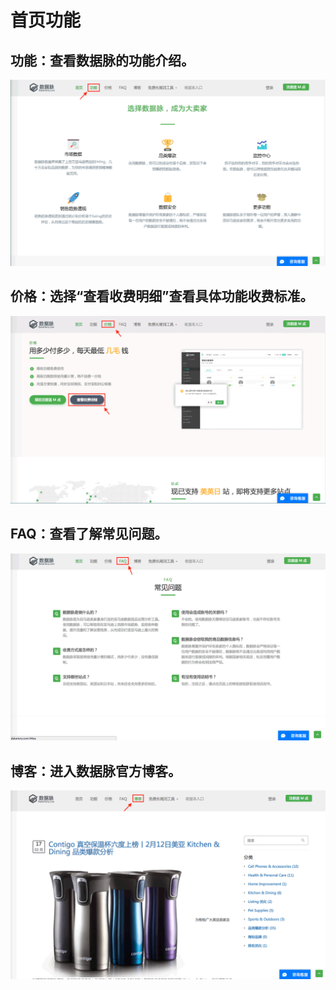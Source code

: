  # 首页功能

## 功能：查看数据脉的功能介绍。

![](images/03.png)

## 价格：选择“查看收费明细”查看具体功能收费标准。

![](images/04.png)

## FAQ：查看了解常见问题。

![](images/05.png)

## 博客：进入数据脉官方博客。

![](images/06.png)